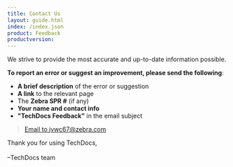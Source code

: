```yaml
---
title: Contact Us
layout: guide.html
index: /index.json
product: Feedback
productversion: 
---  
```


We strive to provide the most accurate and up-to-date information possible. 

**To report an error or suggest an improvement, please send the following**:

* **A brief description** of the error or suggestion 
* **A link** to the relevant page
* The **Zebra SPR #** (if any)
* **Your name and contact info**
* **"TechDocs Feedback"** in the email subject 

> [Email to jvwc67@zebra.com](mailto:jvwc67@zebra.com?Subject=TechDocs%20Feedback)

Thank you for using TechDocs, 
<br><br>
&ndash;TechDocs team